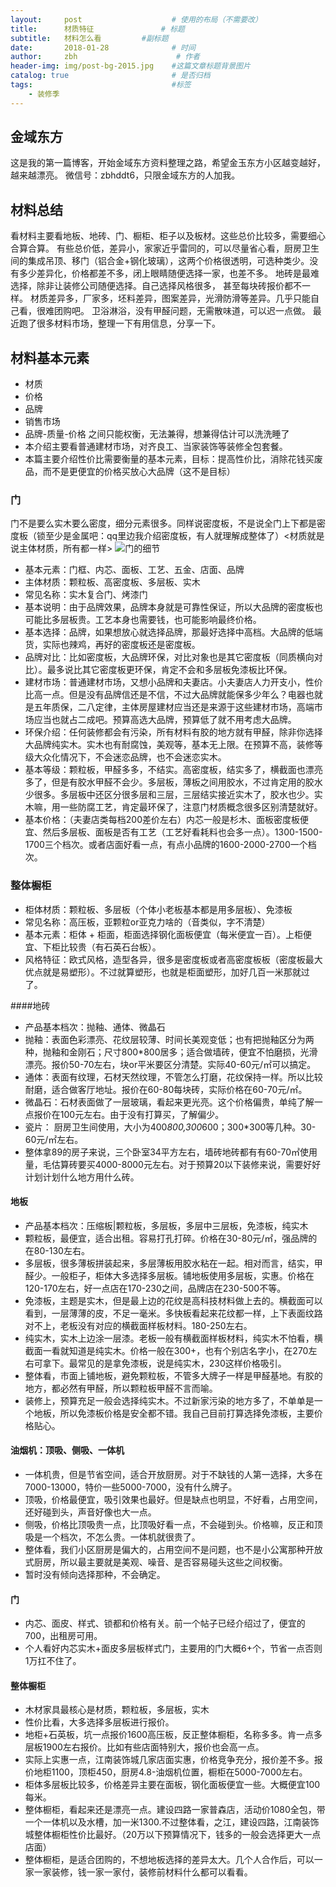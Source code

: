 ```yaml
---
layout:     post                    # 使用的布局（不需要改）
title:      材质特征               # 标题 
subtitle:   材料怎么看         #副标题
date:       2018-01-28              # 时间
author:     zbh                      # 作者
header-img: img/post-bg-2015.jpg    #这篇文章标题背景图片
catalog: true                       # 是否归档
tags:                               #标签
    - 装修季
---
```


## 金域东方
  这是我的第一篇博客，开始金域东方资料整理之路，希望金玉东方小区越变越好，越来越漂亮。
  微信号：zbhddt6，只限金域东方的人加我。
  
## 材料总结
  看材料主要看地板、地砖、门、橱柜、柜子以及板材。这些总价比较多，需要细心合算合算。
  有些总价低，差异小，家家近乎雷同的，可以尽量省心看，厨房卫生间的集成吊顶、移门（铝合金+钢化玻璃），这两个价格很透明，可选种类少。没有多少差异化，价格都差不多，闭上眼睛随便选择一家，也差不多。
  地砖是最难选择，除非让装修公司随便选择。自己选择风格很多， 甚至每块砖报价都不一样。 材质差异多，厂家多，坯料差异，图案差异，光滑防滑等差异。几乎只能自己看，很难团购吧。
  卫浴淋浴，没有甲醛问题，无需散味道，可以迟一点做。
  最近跑了很多材料市场，整理一下有用信息，分享一下。

## 材料基本元素
* 材质
* 价格
* 品牌
* 销售市场
* 品牌-质量-价格 之间只能权衡，无法兼得，想兼得估计可以洗洗睡了
* 本介绍主要看普通建材市场，对齐良工、当家装饰等装修全包套餐。
* 本篇主要介绍性价比需要衡量的基本元素，目标：提高性价比，消除花钱买废品，而不是更便宜的价格买放心大品牌（这不是目标）  
  
### 门
  门不是要么实木要么密度，细分元素很多。同样说密度板，不是说全门上下都是密度板（锁至少是金属吧：qq里边我介绍密度板，有人就理解成整体了）<材质就是说主体材质，所有都一样>
  ![门的细节](https://github.com/zbhddt/zbhddt.github.io/raw/master/img/mu/men_info.png)
* 基本元素：门框、内芯、面板、工艺、五金、店面、品牌
* 主体材质：颗粒板、高密度板、多层板、实木
* 常见名称：实木复合门、烤漆门
* 基本说明：由于品牌效果，品牌本身就是可靠性保证，所以大品牌的密度板也可能比多层板贵。工艺本身也需要钱，也可能影响最终价格。
* 基本选择：品牌，如果想放心就选择品牌，那最好选择中高档。大品牌的低端货，实际也辣鸡，再好的密度板还是密度板。
* 品牌对比：比如密度板，大品牌环保，对比对象也是其它密度板（同质横向对比）。最多说比其它密度板更环保，肯定不会和多层板免漆板比环保。
* 建材市场：普通建材市场，又想小品牌和夫妻店。小夫妻店人力开支小，性价比高一点。但是没有品牌信还是不信，不过大品牌就能保多少年么？电器也就是五年质保，二八定律，主体房屋建材应当还是来源于这些建材市场，高端市场应当也就占二成吧。预算高选大品牌，预算低了就不用考虑大品牌。
* 环保介绍：任何装修都会有污染，所有材料有胶的地方就有甲醛，除非你选择大品牌纯实木。实木也有耐腐蚀，美观等，基本无上限。在预算不高，装修等级大众化情况下，不会迷恋品牌，也不会迷恋实木。
* 基本等级：颗粒板，甲醛多多，不结实。高密度板，结实多了，横截面也漂亮多了，但是有胶水甲醛不会少。多层板，薄板之间用胶水，不过肯定用的胶水少很多。多层板中还区分很多层和三层，三层结实接近实木了，胶水也少。实木嘛，用一些防腐工艺，肯定最环保了，注意门材质概念很多区别清楚就好。
* 基本价格：（夫妻店类每档200差价左右）内芯一般是杉木、面板密度板便宜、然后多层板、面板是否有工艺（工艺好看耗料也会多一点）。1300-1500-1700三个档次。或者店面好看一点，有点小品牌的1600-2000-2700一个档次。

### 整体橱柜
* 柜体材质：颗粒板、多层板（个体小老板基本都是用多层板）、免漆板
* 常见名称：高压板，亚颗粒or亚克力啥的（音类似，字不清楚）
* 基本元素：柜体 + 柜面，柜面选择钢化面板便宜（每米便宜一百）。上柜便宜、下柜比较贵（有石英石台板）。
* 风格特征：欧式风格，造型各异，很多是密度板或者高密度板板（密度板最大优点就是易塑形）。不过就算塑形，也就是柜面塑形，加好几百一米那就过了。

####地砖
* 产品基本档次：抛釉、通体、微晶石
* 抛釉：表面色彩漂亮、花纹层较薄、时间长美观变低；也有把抛釉区分为两种，抛釉和金刚石；尺寸800*800居多；适合做墙砖，便宜不怕磨损，光滑漂亮。报价50-70左右，块or平米要区分清楚。实际40-60元/㎡可以搞定。
* 通体：表面有纹理，石材天然纹理，不管怎么打磨，花纹保持一样。所以比较耐磨，适合做客厅地址。报价在60-80每块砖，实际价格在60-70元/㎡。
* 微晶石：石材表面做了一层玻璃，看起来更光亮。这个价格偏贵，单纯了解一点报价在100元左右。由于没有打算买，了解偏少。
* 瓷片： 厨房卫生间使用，大小为400*800,300*600；300*300等几种。30-60元/㎡左右。
* 整体拿89的房子来说，三个卧室34平方左右，墙砖地砖都有有60-70㎡使用量，毛估算砖要买4000-8000元左右。对于预算20以下装修来说，需要好好计划计划什么地方用什么砖。

#### 地板
* 产品基本档次：压缩板|颗粒板，多层板，多层中三层板，免漆板，纯实木
* 颗粒板，最便宜，适合出租。容易打孔打碎。价格在30-80元/㎡，强品牌的在80-130左右。
* 多层板，很多薄板拼装起来，多层薄板用胶水粘在一起。相对而言，结实，甲醛少。一般柜子，柜体大多选择多层板。铺地板使用多层板，实惠。价格在120-170左右，好一点店在170-230之间，品牌店在230-500不等。
* 免漆板，主题是实木，但是最上边的花纹是高科技材料做上去的。横截面可以看到，一层薄薄的皮，不足一毫米。多快板看起来花纹都一样，上下表面纹路对不上，老板没有对应的横截面样板材料。180-250左右。
* 纯实木，实木上边涂一层漆。老板一般有横截面样板材料，纯实木不怕看，横截面一看就知道是纯实木。价格一般在300+，也有个别店名字小，在270左右可拿下。最常见的是拿免漆板，说是纯实木，230这样价格吸引。
* 整体看，市面上铺地板，避免颗粒板，不管多大牌子一样是甲醛基地。有胶的地方，都必然有甲醛，所以颗粒板甲醛不言而喻。
* 装修上，预算充足一般会选择纯实木。不过新家污染的地方多了，不单单是一个地板，所以免漆板价格是安全都不错。我自己目前打算选择免漆板，主要价格贴心。

#### 油烟机：顶吸、侧吸、一体机
* 一体机贵，但是节省空间，适合开放厨房。对于不缺钱的人第一选择，大多在7000-13000，特价一些5000-7000，没有什么牌子。
* 顶吸，价格最便宜，吸引效果也最好。但是缺点也明显，不好看，占用空间，还好碰到头，声音好像也大一点。
* 侧吸，价格比顶吸贵一点，比顶吸好看一点，不会碰到头。价格嘛，反正和顶吸是一个档次，不怎么贵。一体机就很贵了。
* 整体看，我们小区厨房是偏大的，占用空间不是问题，也不是小公寓那种开放式厨房，所以最主要就是美观、噪音、是否容易碰头这些之间权衡。
* 暂时没有倾向选择那种，不会确定。

#### 门
* 内芯、面皮、样式、锁都和价格有关。前一个帖子已经介绍过了，便宜的700，出租房可用。
* 个人看好内芯实木+面皮多层板样式门，主要用的门大概6+个，节省一点否则1万扛不住了。

#### 整体橱柜
* 木材家具最核心是材质，颗粒板，多层板，实木
* 性价比看，大多选择多层板进行报价。
* 地柜+石英板，坑一点报价1600高压板，反正整体橱柜，名称多多。肯一点多层板1900左右报价。比如有些店面特别大，报价也会高一点。
* 实际上实惠一点，江南装饰城几家店面实惠，价格竞争充分，报价差不多。报价地柜1100，顶柜450，厨房4.8-油烟机位置，橱柜在5000-7000左右。
* 柜体多层板比较多，价格差异主要在面板，钢化面板便宜一些。大概便宜100每米。
* 整体橱柜，看起来还是漂亮一点。建设四路一家普森店，活动价1080全包，带一个一体机以及水槽，加一米1300.不过整体看，之江，建设四路，江南装饰城整体橱柜性价比最好。（20万以下预算情况下，钱多的一般会选择更大一点店面）
* 整体橱柜，是适合团购的，不想地板选择的差异太大。几个人合作后，可以一家一家装修，钱一家一家付，装修前材料什么都可以看看。


